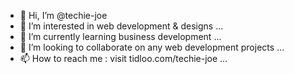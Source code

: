 - 👋 Hi, I’m @techie-joe
- 👀 I’m interested in web development & designs ...
- 🌱 I’m currently learning business development ...
- 💞️ I’m looking to collaborate on any web development projects ...
- 📫 How to reach me : visit tidloo.com/techie-joe ...

<!---
techie-joe/techie-joe is a ✨ special ✨ repository because its `README.md` (this file) appears on your GitHub profile.
You can click the Preview link to take a look at your changes.
--->

